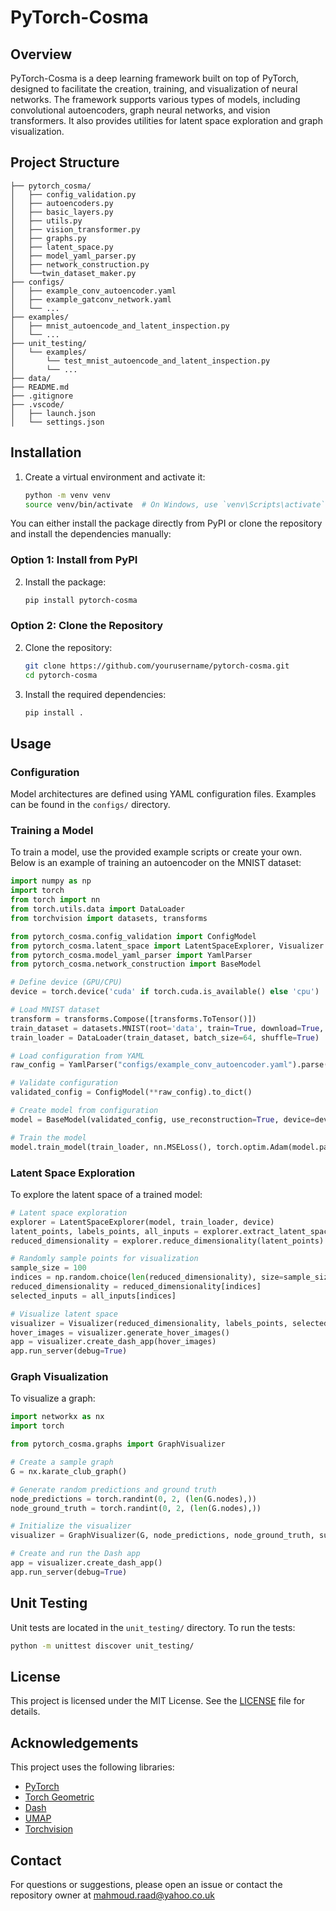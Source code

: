 # PyTorch-Cosma

## Overview

PyTorch-Cosma is a deep learning framework built on top of PyTorch, designed to facilitate the creation, training, and visualization of neural networks. The framework supports various types of models, including convolutional autoencoders, graph neural networks, and vision transformers. It also provides utilities for latent space exploration and graph visualization.

## Project Structure

```
├── pytorch_cosma/
│   ├── config_validation.py
│   ├── autoencoders.py
│   ├── basic_layers.py
│   ├── utils.py
│   ├── vision_transformer.py
│   ├── graphs.py
│   ├── latent_space.py
│   ├── model_yaml_parser.py
│   ├── network_construction.py
│   └──twin_dataset_maker.py
├── configs/
│   ├── example_conv_autoencoder.yaml
│   ├── example_gatconv_network.yaml
│   └── ...
├── examples/
│   ├── mnist_autoencode_and_latent_inspection.py
│   └── ...
├── unit_testing/
│   └── examples/
│       └── test_mnist_autoencode_and_latent_inspection.py
│       └── ...
├── data/
├── README.md
├── .gitignore
├── .vscode/
│   ├── launch.json
│   └── settings.json
```

## Installation
1. Create a virtual environment and activate it:
    ```sh
    python -m venv venv
    source venv/bin/activate  # On Windows, use `venv\Scripts\activate`
    ```

You can either install the package directly from PyPI or clone the repository and install the dependencies manually:

### Option 1: Install from PyPI
2. Install the package:
    ```sh
    pip install pytorch-cosma
    ```

### Option 2: Clone the Repository
2. Clone the repository:
    ```sh
    git clone https://github.com/yourusername/pytorch-cosma.git
    cd pytorch-cosma
    ```

3. Install the required dependencies:
    ```sh
    pip install .
    ```

## Usage

### Configuration

Model architectures are defined using YAML configuration files. Examples can be found in the `configs/` directory.

### Training a Model

To train a model, use the provided example scripts or create your own. Below is an example of training an autoencoder on the MNIST dataset:

```python
import numpy as np
import torch
from torch import nn
from torch.utils.data import DataLoader
from torchvision import datasets, transforms

from pytorch_cosma.config_validation import ConfigModel
from pytorch_cosma.latent_space import LatentSpaceExplorer, Visualizer
from pytorch_cosma.model_yaml_parser import YamlParser
from pytorch_cosma.network_construction import BaseModel

# Define device (GPU/CPU)
device = torch.device('cuda' if torch.cuda.is_available() else 'cpu')

# Load MNIST dataset
transform = transforms.Compose([transforms.ToTensor()])
train_dataset = datasets.MNIST(root='data', train=True, download=True, transform=transform)
train_loader = DataLoader(train_dataset, batch_size=64, shuffle=True)

# Load configuration from YAML
raw_config = YamlParser("configs/example_conv_autoencoder.yaml").parse()

# Validate configuration
validated_config = ConfigModel(**raw_config).to_dict()

# Create model from configuration
model = BaseModel(validated_config, use_reconstruction=True, device=device)

# Train the model
model.train_model(train_loader, nn.MSELoss(), torch.optim.Adam(model.parameters(), lr=1e-3), epochs=5)
```

### Latent Space Exploration

To explore the latent space of a trained model:

```python
# Latent space exploration
explorer = LatentSpaceExplorer(model, train_loader, device)
latent_points, labels_points, all_inputs = explorer.extract_latent_space()
reduced_dimensionality = explorer.reduce_dimensionality(latent_points)

# Randomly sample points for visualization
sample_size = 100
indices = np.random.choice(len(reduced_dimensionality), size=sample_size, replace=False)
reduced_dimensionality = reduced_dimensionality[indices]
selected_inputs = all_inputs[indices]

# Visualize latent space
visualizer = Visualizer(reduced_dimensionality, labels_points, selected_inputs)
hover_images = visualizer.generate_hover_images()
app = visualizer.create_dash_app(hover_images)
app.run_server(debug=True)
```

### Graph Visualization

To visualize a graph:

```python
import networkx as nx
import torch

from pytorch_cosma.graphs import GraphVisualizer

# Create a sample graph
G = nx.karate_club_graph()

# Generate random predictions and ground truth
node_predictions = torch.randint(0, 2, (len(G.nodes),))
node_ground_truth = torch.randint(0, 2, (len(G.nodes),))

# Initialize the visualizer
visualizer = GraphVisualizer(G, node_predictions, node_ground_truth, subset_size=10)

# Create and run the Dash app
app = visualizer.create_dash_app()
app.run_server(debug=True)
```

## Unit Testing

Unit tests are located in the `unit_testing/` directory. To run the tests:

```sh
python -m unittest discover unit_testing/
```

## License

This project is licensed under the MIT License. See the [LICENSE](LICENSE) file for details.

## Acknowledgements

This project uses the following libraries:
- [PyTorch](https://pytorch.org/)
- [Torch Geometric](https://pytorch-geometric.readthedocs.io/)
- [Dash](https://dash.plotly.com/)
- [UMAP](https://umap-learn.readthedocs.io/)
- [Torchvision](https://pytorch.org/vision/stable/index.html)

## Contact

For questions or suggestions, please open an issue or contact the repository owner at mahmoud.raad@yahoo.co.uk